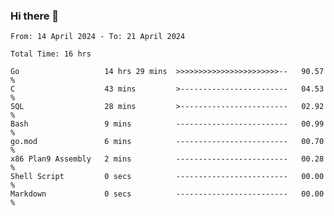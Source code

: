 ### Hi there 👋

<!--
**zhumeme/zhumeme** is a ✨ _special_ ✨ repository because its `README.md` (this file) appears on your GitHub profile.

Here are some ideas to get you started:

- 🔭 I’m currently working on ...
- 🌱 I’m currently learning ...
- 👯 I’m looking to collaborate on ...
- 🤔 I’m looking for help with ...
- 💬 Ask me about ...
- 📫 How to reach me: ...
- 😄 Pronouns: ...
- ⚡ Fun fact: ...
-->

<!--START_SECTION:waka-->

```all_time
From: 14 April 2024 - To: 21 April 2024

Total Time: 16 hrs

Go                   14 hrs 29 mins  >>>>>>>>>>>>>>>>>>>>>>>--   90.57 %
C                    43 mins         >------------------------   04.53 %
SQL                  28 mins         >------------------------   02.92 %
Bash                 9 mins          -------------------------   00.99 %
go.mod               6 mins          -------------------------   00.70 %
x86 Plan9 Assembly   2 mins          -------------------------   00.28 %
Shell Script         0 secs          -------------------------   00.00 %
Markdown             0 secs          -------------------------   00.00 %
```

<!--END_SECTION:waka-->
